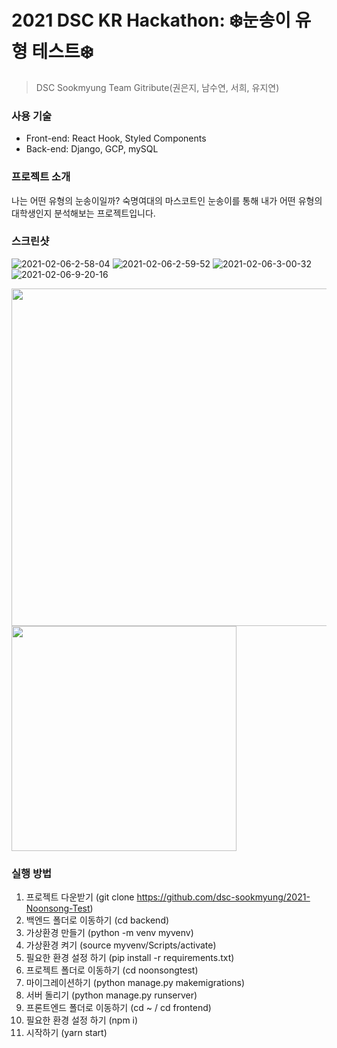 # 2021 DSC KR Hackathon: ❄️눈송이 유형 테스트❄️
> DSC Sookmyung
Team Gitribute(권은지, 남수연, 서희, 유지연)

### 사용 기술
- Front-end: React Hook, Styled Components
- Back-end: Django, GCP, mySQL

### 프로젝트 소개
나는 어떤 유형의 눈송이일까? 숙명여대의 마스코트인 눈송이를 통해 내가 어떤 유형의 대학생인지 분석해보는 프로젝트입니다.

### 스크린샷
<img src="https://i.ibb.co/NxtbG8P/2021-02-06-2-58-04.png" alt="2021-02-06-2-58-04" border="0">
<img src="https://i.ibb.co/vk1p8rf/2021-02-06-2-59-52.png" alt="2021-02-06-2-59-52" border="0">
<img src="https://i.ibb.co/pJ5fwgM/2021-02-06-3-00-32.png" alt="2021-02-06-3-00-32" border="0">
<img src="https://i.ibb.co/VqtVtGZ/2021-02-06-9-20-16.png" alt="2021-02-06-9-20-16" border="0">
<p float="left">
  <img align=top src="https://user-images.githubusercontent.com/53266682/165742185-f41cf885-c14a-4d04-be19-98f51811ebd5.png" border="0" width="540" />
  <img align=top src="https://user-images.githubusercontent.com/53266682/165742202-8de7b18c-ae25-4099-b5d2-18c103654cb8.png" border="0" width="360" />
</p>

### 실행 방법
1. 프로젝트 다운받기 (git clone https://github.com/dsc-sookmyung/2021-Noonsong-Test)
2. 백엔드 폴더로 이동하기 (cd backend)
3. 가상환경 만들기 (python -m venv myvenv)
4. 가상환경 켜기 (source myvenv/Scripts/activate)
5. 필요한 환경 설정 하기 (pip install -r requirements.txt)
6. 프로젝트 폴더로 이동하기 (cd noonsongtest)
7. 마이그레이션하기 (python manage.py makemigrations)
8. 서버 돌리기 (python manage.py runserver)
9. 프론트엔드 폴더로 이동하기 (cd ~ / cd frontend)
10. 필요한 환경 설정 하기 (npm i)
11. 시작하기 (yarn start)
